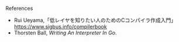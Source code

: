 References
* Rui Ueyama,「低レイヤを知りたい人のためのCコンパイラ作成入門」 <https://www.sigbus.info/compilerbook>
* Thorsten Ball, *Writing An Interpreter In Go*.